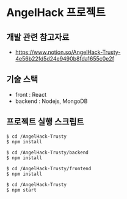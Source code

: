 # AngelHack 프로젝트

## 개발 관련 참고자료
- https://www.notion.so/AngelHack-Trusty-4e56b22fd5d24e9490b8fda1655c0e2f

## 기술 스택
- front : React
- backend : Nodejs, MongoDB

## 프로젝트 실행 스크립트
```
$ cd /AngelHack-Trusty
$ npm install

$ cd /AngelHack-Trusty/backend
$ npm install

$ cd /AngelHack-Trusty/frontend
$ npm install

$ cd /AngelHack-Trusty
$ npm start
```